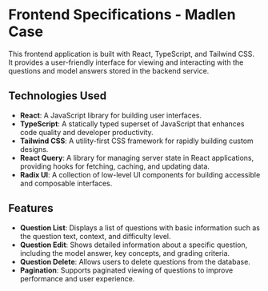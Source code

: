# Frontend Specifications - Madlen Case

This frontend application is built with React, TypeScript, and Tailwind CSS. It provides a user-friendly interface for viewing and interacting with the questions and model answers stored in the backend service.

## Technologies Used
- **React**: A JavaScript library for building user interfaces.
- **TypeScript**: A statically typed superset of JavaScript that enhances code quality and developer productivity.
- **Tailwind CSS**: A utility-first CSS framework for rapidly building custom designs.
- **React Query**: A library for managing server state in React applications, providing hooks for fetching, caching, and updating data.
- **Radix UI**: A collection of low-level UI components for building accessible and composable interfaces.

## Features
- **Question List**: Displays a list of questions with basic information such as the question text, context, and difficulty level.
- **Question Edit**: Shows detailed information about a specific question, including the model answer, key concepts, and grading criteria.
- **Question Delete**: Allows users to delete questions from the database.
- **Pagination**: Supports paginated viewing of questions to improve performance and user experience.
